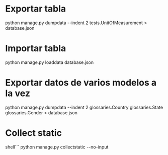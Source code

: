 # Exportar tabla
python manage.py dumpdata --indent 2 tests.UnitOfMeasurement > database.json

# Importar tabla
python manage.py loaddata database.json

# Exportar datos de varios modelos a la vez

python manage.py dumpdata --indent 2 glossaries.Country glossaries.State glossaries.Gender > database.json

# Collect static

shell```
python manage.py collectstatic --no-input
```
